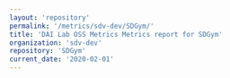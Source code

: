 ```yaml
---
layout: 'repository'
permalink: '/metrics/sdv-dev/SDGym/'
title: 'DAI Lab OSS Metrics Metrics report for SDGym'
organization: 'sdv-dev'
repository: 'SDGym'
current_date: '2020-02-01'
---
```

